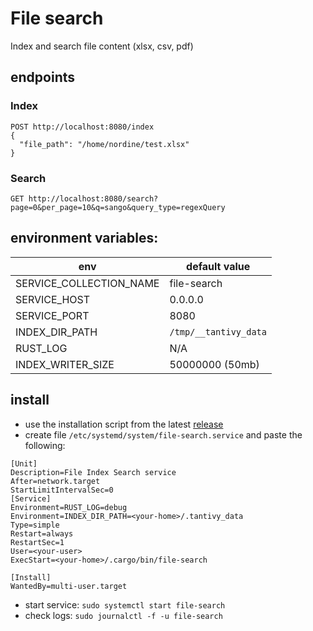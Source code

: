 # File search
Index and search file content (xlsx, csv, pdf)

## endpoints

### Index

```
POST http://localhost:8080/index
{
  "file_path": "/home/nordine/test.xlsx"
}

```

### Search

```
GET http://localhost:8080/search?page=0&per_page=10&q=sango&query_type=regexQuery
```

## environment variables:

| **env**                        | **default value**                   |
| ------------------------------ | ----------------------------------- |
| SERVICE_COLLECTION_NAME        | file-search                         |
| SERVICE_HOST                   | 0.0.0.0                             |
| SERVICE_PORT                   | 8080                                |
| INDEX_DIR_PATH                 | `/tmp/__tantivy_data`               |
| RUST_LOG                       | N/A                                 |
| INDEX_WRITER_SIZE              | 50000000 (50mb)                     |

## install
- use the installation script from the latest [release](/releases)
- create file `/etc/systemd/system/file-search.service` and paste the following:


```
[Unit]
Description=File Index Search service
After=network.target
StartLimitIntervalSec=0
[Service]
Environment=RUST_LOG=debug
Environment=INDEX_DIR_PATH=<your-home>/.tantivy_data
Type=simple
Restart=always
RestartSec=1
User=<your-user>
ExecStart=<your-home>/.cargo/bin/file-search

[Install]
WantedBy=multi-user.target
```

- start service: `sudo systemctl start file-search`
- check logs: `sudo journalctl -f -u file-search`
